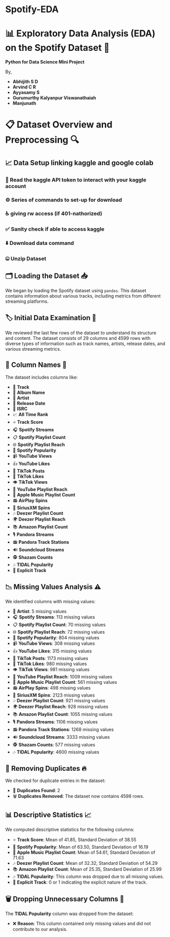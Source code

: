 # Spotify-EDA

# 📊 Exploratory Data Analysis (EDA) on the Spotify Dataset 🎹

**Python for Data Science Mini Project**

By,
* **Abhijith S D**
* **Arvind C R**
* **Ayyasamy S**
* **Gurumurthy Kalyanpur Viswanathaiah**
* **Manjunath**

# 📋 Dataset Overview and Preprocessing 🔍

## 📈 Data Setup linking kaggle and google colab
### 📰 Read the kaggle API token to interact with your kaggle account
### ⚙️ Series of commands to set-up for download
### ♿ giving rw access (if 401-nathorized)
### ✅ Sanity check if able to access kaggle
### ⬇️ Download data command
### 🤐 Unzip Dataset

## 🗂️ Loading the Dataset 📥
We began by loading the Spotify dataset using `pandas`. This dataset contains information about various tracks, including metrics from different streaming platforms.

## 🏷️ Initial Data Examination 👀
We reviewed the last few rows of the dataset to understand its structure and content. The dataset consists of 29 columns and 4599 rows with diverse types of information such as track names, artists, release dates, and various streaming metrics.

## 📜 Column Names 📑
The dataset includes columns like:
* 🎵 **Track**
* 📀 **Album Name**
* 🎤 **Artist**
* 📅 **Release Date**
* 🔢 **ISRC**
* 📈 **All Time Rank**
* ⭐ **Track Score**
* 🎧 **Spotify Streams**
* 📋 **Spotify Playlist Count**
* 🌐 **Spotify Playlist Reach**
* 🎼 **Spotify Popularity**
* 📹 **YouTube Views**
* 👍 **YouTube Likes**
* 🎥 **TikTok Posts**
* 💖 **TikTok Likes**
* 👁️ **TikTok Views**
* 🎵 **YouTube Playlist Reach**
* 🍏 **Apple Music Playlist Count**
* 📻 **AirPlay Spins**
* 📡 **SiriusXM Spins**
* 🎶 **Deezer Playlist Count**
* 🌍 **Deezer Playlist Reach**
* 📚 **Amazon Playlist Count**
* 🎙️ **Pandora Streams**
* 📻 **Pandora Track Stations**
* 🔊 **Soundcloud Streams**
* 🕵️ **Shazam Counts**
* 🎶 **TIDAL Popularity**
* 🔞 **Explicit Track**


## 📉 Missing Values Analysis ⚠️
We identified columns with missing values:
* 🎤 **Artist**: 5 missing values
* 🎧 **Spotify Streams**: 113 missing values
* 📋 **Spotify Playlist Count**: 70 missing values
* 🌐 **Spotify Playlist Reach**: 72 missing values
* 🎼 **Spotify Popularity**: 804 missing values
* 📹 **YouTube Views**: 308 missing values
* 👍 **YouTube Likes**: 315 missing values
* 🎥 **TikTok Posts**: 1173 missing values
* 💖 **TikTok Likes**: 980 missing values
* 👁️ **TikTok Views**: 981 missing values
* 🎵 **YouTube Playlist Reach**: 1009 missing values
* 🍏 **Apple Music Playlist Count**: 561 missing values
* 📻 **AirPlay Spins**: 498 missing values
* 📡 **SiriusXM Spins**: 2123 missing values
* 🎶 **Deezer Playlist Count**: 921 missing values
* 🌍 **Deezer Playlist Reach**: 928 missing values
* 📚 **Amazon Playlist Count**: 1055 missing values
* 🎙️ **Pandora Streams**: 1106 missing values
* 📻 **Pandora Track Stations**: 1268 missing values
* 🔊 **Soundcloud Streams**: 3333 missing values
* 🕵️ **Shazam Counts**: 577 missing values
* 🎶 **TIDAL Popularity**: 4600 missing values

## 🔄 Removing Duplicates 🔥
We checked for duplicate entries in the dataset:
* 🚨 **Duplicates Found**: 2
* 🗑️ **Duplicates Removed**: The dataset now contains 4598 rows.

## 📊 Descriptive Statistics 📈
We computed descriptive statistics for the following columns:
* ⭐ **Track Score**: Mean of 41.85, Standard Deviation of 38.55
* 🎼 **Spotify Popularity**: Mean of 63.50, Standard Deviation of 16.19
* 🍏 **Apple Music Playlist Count**: Mean of 54.61, Standard Deviation of 71.63
* 🎶 **Deezer Playlist Count**: Mean of 32.32, Standard Deviation of 54.29
* 📚 **Amazon Playlist Count**: Mean of 25.35, Standard Deviation of 25.99
* 🎶 **TIDAL Popularity**: This column was dropped due to all missing values.
* 🔞 **Explicit Track**: 0 or 1 indicating the explicit nature of the track.

## 🗑️ Dropping Unnecessary Columns 🧹
The **TIDAL Popularity** column was dropped from the dataset:
* ❌ **Reason**: This column contained only missing values and did not contribute to our analysis.
